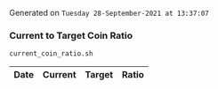 Generated on `Tuesday 28-September-2021 at 13:37:07`

### Current to Target Coin Ratio
`current_coin_ratio.sh`

Date|Current|Target|Ratio
---|---|---|---

